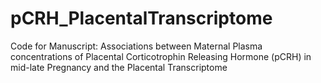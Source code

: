 # pCRH_PlacentalTranscriptome
Code for Manuscript: Associations between Maternal Plasma concentrations of Placental Corticotrophin Releasing Hormone (pCRH) in mid-late Pregnancy and the Placental Transcriptome
